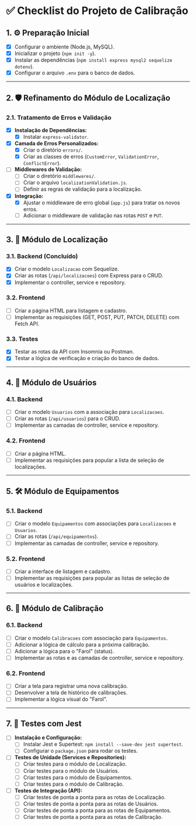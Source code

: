 <!-- @format -->

# ✅ Checklist do Projeto de Calibração

## 1. ⚙️ Preparação Inicial

- [x] Configurar o ambiente (Node.js, MySQL).
- [x] Inicializar o projeto (`npm init -y`).
- [x] Instalar as dependências (`npm install express mysql2 sequelize dotenv`).
- [x] Configurar o arquivo `.env` para o banco de dados.

---

## 2. 🛡️ Refinamento do Módulo de Localização

### 2.1. Tratamento de Erros e Validação

- [x] **Instalação de Dependências:**
  - [x] Instalar `express-validator`.
- [x] **Camada de Erros Personalizados:**
  - [x] Criar o diretório `errors/`.
  - [x] Criar as classes de erros (`CustomError`, `ValidationError`, `ConflictError`).
- [ ] **Middlewares de Validação:**
  - [ ] Criar o diretório `middlewares/`.
  - [ ] Criar o arquivo `localizationValidation.js`.
  - [ ] Definir as regras de validação para a localização.
- [x] **Integração:**
  - [x] Ajustar o middleware de erro global (`app.js`) para tratar os novos erros.
  - [ ] Adicionar o middleware de validação nas rotas `POST` e `PUT`.

---

## 3. 📍 Módulo de Localização

### 3.1. Backend (Concluído)

- [x] Criar o modelo `Localizacao` com Sequelize.
- [x] Criar as rotas (`/api/localizacoes`) com Express para o CRUD.
- [x] Implementar o controller, service e repository.

### 3.2. Frontend

- [ ] Criar a página HTML para listagem e cadastro.
- [ ] Implementar as requisições (GET, POST, PUT, PATCH, DELETE) com Fetch API.

### 3.3. Testes

- [x] Testar as rotas da API com Insomnia ou Postman.
- [x] Testar a lógica de verificação e criação do banco de dados.

---

## 4. 👤 Módulo de Usuários

### 4.1. Backend

- [ ] Criar o modelo `Usuarios` com a associação para `Localizacoes`.
- [ ] Criar as rotas (`/api/usuarios`) para o CRUD.
- [ ] Implementar as camadas de controller, service e repository.

### 4.2. Frontend

- [ ] Criar a página HTML.
- [ ] Implementar as requisições para popular a lista de seleção de localizações.

---

## 5. 🛠️ Módulo de Equipamentos

### 5.1. Backend

- [ ] Criar o modelo `Equipamentos` com associações para `Localizacoes` e `Usuarios`.
- [ ] Criar as rotas (`/api/equipamentos`).
- [ ] Implementar as camadas de controller, service e repository.

### 5.2. Frontend

- [ ] Criar a interface de listagem e cadastro.
- [ ] Implementar as requisições para popular as listas de seleção de usuários e localizações.

---

## 6. 📝 Módulo de Calibração

### 6.1. Backend

- [ ] Criar o modelo `Calibracoes` com associação para `Equipamentos`.
- [ ] Adicionar a lógica de cálculo para a próxima calibração.
- [ ] Adicionar a lógica para o "Farol" (status).
- [ ] Implementar as rotas e as camadas de controller, service e repository.

### 6.2. Frontend

- [ ] Criar a tela para registrar uma nova calibração.
- [ ] Desenvolver a tela de histórico de calibrações.
- [ ] Implementar a lógica visual do "Farol".

---

## 7. 🧪 Testes com Jest

- [ ] **Instalação e Configuração:**
  - [ ] Instalar Jest e Supertest: `npm install --save-dev jest supertest`.
  - [ ] Configurar o `package.json` para rodar os testes.
- [ ] **Testes de Unidade (Services e Repositories):**
  - [ ] Criar testes para o módulo de Localização.
  - [ ] Criar testes para o módulo de Usuários.
  - [ ] Criar testes para o módulo de Equipamentos.
  - [ ] Criar testes para o módulo de Calibração.
- [ ] **Testes de Integração (API):**
  - [ ] Criar testes de ponta a ponta para as rotas de Localização.
  - [ ] Criar testes de ponta a ponta para as rotas de Usuários.
  - [ ] Criar testes de ponta a ponta para as rotas de Equipamentos.
  - [ ] Criar testes de ponta a ponta para as rotas de Calibração.

